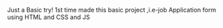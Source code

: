 Just a Basic try!
1st time made this basic project ,i.e-job Application form using HTML and CSS and JS
